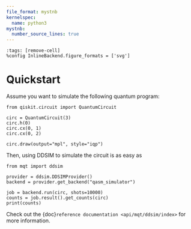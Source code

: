 ```yaml
---
file_format: mystnb
kernelspec:
  name: python3
mystnb:
  number_source_lines: true
---
```


```{code-cell} ipython3
:tags: [remove-cell]
%config InlineBackend.figure_formats = ['svg']
```

# Quickstart

Assume you want to simulate the following quantum program:

```{code-cell} ipython3
from qiskit.circuit import QuantumCircuit

circ = QuantumCircuit(3)
circ.h(0)
circ.cx(0, 1)
circ.cx(0, 2)

circ.draw(output="mpl", style="iqp")
```

Then, using DDSIM to simulate the circuit is as easy as

```{code-cell} ipython3
from mqt import ddsim

provider = ddsim.DDSIMProvider()
backend = provider.get_backend("qasm_simulator")

job = backend.run(circ, shots=10000)
counts = job.result().get_counts(circ)
print(counts)
```

Check out the {doc}`reference documentation <api/mqt/ddsim/index>` for more information.
